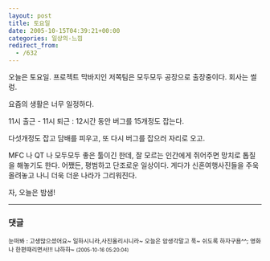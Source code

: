 ```yaml
---
layout: post
title: 토요일
date: 2005-10-15T04:39:21+00:00
categories: 일상의-느낌
redirect_from:
  - /632
---
```


오늘은 토요일. 프로젝트 막바지인 저쪽팀은 모두모두 공장으로 출장중이다. 회사는 썰렁.

요즘의 생활은 너무 일정하다.

11시 출근 - 11시 퇴근 : 12시간 동안 버그를 15개정도 잡는다.

다섯개정도 잡고 담배를 피우고, 또 다시 버그를 잡으러 자리로 오고.

MFC 나 QT 나 모두모두 좋은 툴이긴 한데, 잘 모르는 인간에게 쥐어주면 망치로 톱질을 해놓기도 한다. 어쨌든, 평범하고 단조로운 일상이다. 게다가 신혼여행사진들을 주욱 올려놓고 나니 더욱 더운 나라가 그리워진다.

자, 오늘은 밤샘!

* * *

### 댓글



<!--- cmt:1047 --->
<!--- mail: --->
<!--- parent:0 --->

<small class=comment>눈떠봐 : 고생많으셨어요~ 일하시니라,사진올리시니라~ 오늘은 암생각말고 푹~ 쉬도록 하자구욤^^; 영화나 한편때리면서!!! 냐하하~ <small>(2005-10-16 05:20:04)</small></small>

